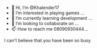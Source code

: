 - 👋 Hi, I’m @Khalender17
- 👀 I’m interested in playing games ...
- 🌱 I’m currently learning development ...
- 💞️ I’m looking to collaborate on ...
- 📫 How to reach me 08090930444...

<!---
Khalender17/Khalender17 is a ✨ special ✨ repository because its `README.md` (this file) appears on your GitHub profile.
You can click the Preview link to take a look at your changes.
--->

I can't believe that you have been so busy 
